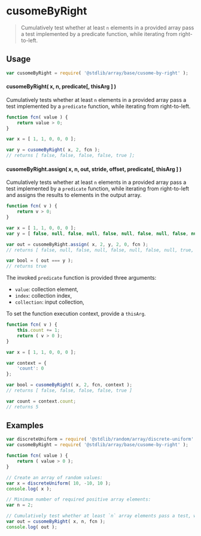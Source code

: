 <!--

@license Apache-2.0

Copyright (c) 2024 The Stdlib Authors.

Licensed under the Apache License, Version 2.0 (the "License");
you may not use this file except in compliance with the License.
You may obtain a copy of the License at

   http://www.apache.org/licenses/LICENSE-2.0

Unless required by applicable law or agreed to in writing, software
distributed under the License is distributed on an "AS IS" BASIS,
WITHOUT WARRANTIES OR CONDITIONS OF ANY KIND, either express or implied.
See the License for the specific language governing permissions and
limitations under the License.

-->

# cusomeByRight

> Cumulatively test whether at least `n` elements in a provided array pass a test implemented by a predicate function, while iterating from right-to-left.

<section class="usage">

## Usage

```javascript
var cusomeByRight = require( '@stdlib/array/base/cusome-by-right' );
```

#### cusomeByRight( x, n, predicate\[, thisArg ] )

Cumulatively tests whether at least `n` elements in a provided array pass a test implemented by a `predicate` function, while iterating from right-to-left.

```javascript
function fcn( value ) {
    return value > 0;
}

var x = [ 1, 1, 0, 0, 0 ];

var y = cusomeByRight( x, 2, fcn );
// returns [ false, false, false, false, true ];
```

#### cusomeByRight.assign( x, n, out, stride, offset, predicate\[, thisArg ] )

Cumulatively tests whether at least `n` elements in a provided array pass a test implemented by a `predicate` function, while iterating from right-to-left and assigns the results to elements in the output array.

```javascript
function fcn( v ) {
    return v > 0;
}

var x = [ 1, 1, 0, 0, 0 ];
var y = [ false, null, false, null, false, null, false, null, false, null ];

var out = cusomeByRight.assign( x, 2, y, 2, 0, fcn );
// returns [ false, null, false, null, false, null, false, null, true, null ]

var bool = ( out === y );
// returns true
```

The invoked `predicate` function is provided three arguments:

-   `value`: collection element,
-   `index`: collection index,
-   `collection`: input collection,

To set the function execution context, provide a `thisArg`.

```javascript
function fcn( v ) {
    this.count += 1;
    return ( v > 0 );
}

var x = [ 1, 1, 0, 0, 0 ];

var context = {
    'count': 0
};

var bool = cusomeByRight( x, 2, fcn, context );
// returns [ false, false, false, false, true ]

var count = context.count;
// returns 5
```

</section>

<!-- /.usage -->

<section class="notes">

</section>

<!-- /.notes -->

<section class="examples">

## Examples

<!-- eslint no-undef: "error" -->

```javascript
var discreteUniform = require( '@stdlib/random/array/discrete-uniform' );
var cusomeByRight = require( '@stdlib/array/base/cusome-by-right' );

function fcn( value ) {
    return ( value > 0 );
}

// Create an array of random values:
var x = discreteUniform( 10, -10, 10 );
console.log( x );

// Minimum number of required positive array elements:
var n = 2;

// Cumulatively test whether at least `n` array elements pass a test, while iterating from right-to-left:
var out = cusomeByRight( x, n, fcn );
console.log( out );
```

</section>

<!-- /.examples -->

<!-- Section for related `stdlib` packages. Do not manually edit this section, as it is automatically populated. -->

<section class="related">

</section>

<!-- /.related -->

<!-- Section for all links. Make sure to keep an empty line after the `section` element and another before the `/section` close. -->

<section class="links">

</section>

<!-- /.links -->
